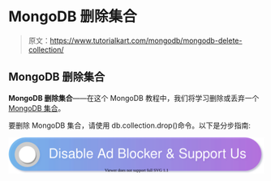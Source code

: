 # MongoDB 删除集合

> 原文：<https://www.tutorialkart.com/mongodb/mongodb-delete-collection/>

## MongoDB 删除集合

**MongoDB 删除集合**——在这个 MongoDB 教程中，我们将学习删除或丢弃一个 [MongoDB 集合](https://www.tutorialkart.com/mongodb/mongodb-collection/)。

要删除 MongoDB 集合，请使用 db.collection.drop()命令。以下是分步指南:

[![](img/925da31b32d6bc3827932f6c8afb11bb.png)](https://www.tutorialkart.com/)